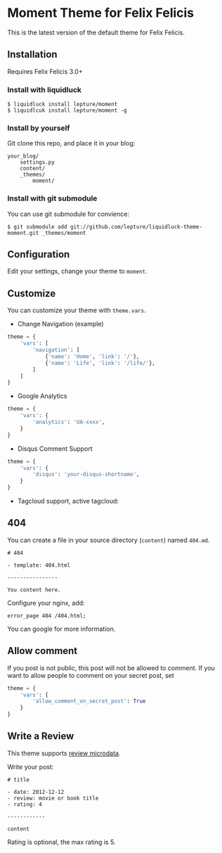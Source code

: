 # Moment Theme for Felix Felicis

This is the latest version of the default theme for Felix Felicis.


## Installation

Requires Felix Felicis 3.0+


### Install with liquidluck

```
$ liquidluck install lepture/moment
$ liquidlcuk install lepture/moment -g
```

### Install by yourself

Git clone this repo, and place it in your blog:

```
your_blog/
    settings.py
    content/
    _themes/
        moment/
```

### Install with git submodule

You can use git submodule for convience:

```
$ git submodule add git://github.com/lepture/liquidluck-theme-moment.git _themes/moment
```

## Configuration

Edit your settings, change your theme to ``moment``.

## Customize

You can customize your theme with ``theme.vars``.

+ Change Navigation (example)

```python
theme = {
    'vars': [
        'navigation': [
            {'name': 'Home', 'link': '/'},
            {'name': 'Life', 'link': '/life/'},
        ]
    ]
}
```

+ Google Analytics

```python
theme = {
    'vars': {
        'analytics': 'UA-xxxx',
    }
}
```

+ Disqus Comment Support

```python
theme = {
    'vars': {
        'disqus': 'your-disqus-shortname',
    }
}
```

+ Tagcloud support, active tagcloud:


## 404

You can create a file in your source directory (``content``) named ``404.md``.

```
# 404

- template: 404.html

----------------

You content here.
```

Configure your nginx, add:

```
error_page 404 /404.html;
```

You can google for more information.

## Allow comment

If you post is not public, this post will not be allowed to comment.
If you want to allow people to comment on your secret post, set

```python
theme = {
    'vars': {
        'allow_comment_on_secret_post': True
    }
}
```

## Write a Review

This theme supports [review microdata](http://support.google.com/webmasters/bin/answer.py?hl=en&answer=146645#Individual_reviews).

Write your post:

```
# title

- date: 2012-12-12
- review: movie or book title
- rating: 4

------------

content
```

Rating is optional, the max rating is 5.
